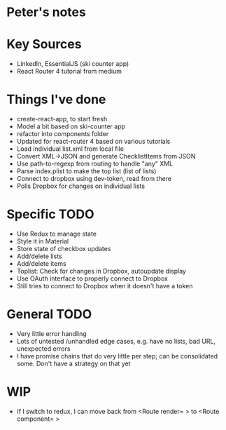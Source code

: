 # Peter's notes

# Key Sources

- LinkedIn, EssentialJS (ski counter app)
- React Router 4 tutorial from medium

# Things I've done
- create-react-app, to start fresh
- Model a bit based on ski-counter app
- refactor into components folder
- Updated for react-router 4 based on various tutorials
- Load individual list.xml from local file
- Convert XML->JSON and generate ChecklistItems from JSON
- Use path-to-regexp from routing to handle "any" XML
- Parse index.plist to make the top list (list of lists)
- Connect to dropbox using dev-token, read from there
- Polls Dropbox for changes on individual lists

# Specific TODO
- Use Redux to manage state
- Style it in Material
- Store state of checkbox updates
- Add/delete lists
- Add/delete items
- Toplist: Check for changes in Dropbox, autoupdate display
- Use OAuth interface to properly connect to Dropbox
- Still tries to connect to Dropbox when it doesn't have a token

# General TODO
- Very little error handling
- Lots of untested /unhandled edge cases, e.g. have no lists, bad URL, unexpected errors
- I have promise chains that do very little per step; can be consolidated some. Don't have a strategy on that yet

# WIP
- If I switch to redux, I can move back from <Route render= > to <Route component= >